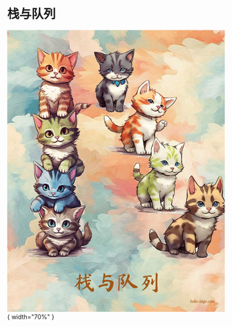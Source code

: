 # 栈与队列

<div class="center-table" markdown>

![栈与队列](../assets/covers/chapter_stack_and_queue.jpg){ width="70%" }

</div>
